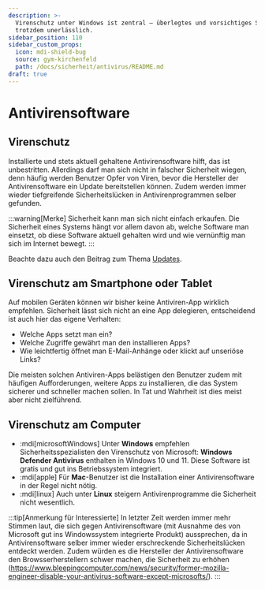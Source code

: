 ```yaml
---
description: >-
  Virenschutz unter Windows ist zentral – überlegtes und vorsichtiges Surfen
  trotzdem unerlässlich.
sidebar_position: 110
sidebar_custom_props:
  icon: mdi-shield-bug
  source: gym-kirchenfeld
  path: /docs/sicherheit/antivirus/README.md
draft: true
---
```


# Antivirensoftware



## Virenschutz
Installierte und stets aktuell gehaltene Antivirensoftware hilft, das ist unbestritten. Allerdings darf man sich nicht in falscher Sicherheit wiegen, denn häufig werden Benutzer Opfer von Viren, bevor die Hersteller der Antivirensoftware ein Update bereitstellen können. Zudem werden immer wieder tiefgreifende Sicherheitslücken in Antivirenprogrammen selber gefunden.

:::warning[Merke]
Sicherheit kann man sich nicht einfach erkaufen. Die Sicherheit eines Systems hängt vor allem davon ab, welche Software man einsetzt, ob diese Software aktuell gehalten wird und wie vernünftig man sich im Internet bewegt.
:::

Beachte dazu auch den Beitrag zum Thema [Updates](../updates/).

## Virenschutz am Smartphone oder Tablet
Auf mobilen Geräten können wir bisher keine Antiviren-App wirklich empfehlen. Sicherheit lässt sich nicht an eine App delegieren, entscheidend ist auch hier das eigene Verhalten:
- Welche Apps setzt man ein?
- Welche Zugriffe gewährt man den installieren Apps?
- Wie leichtfertig öffnet man E-Mail-Anhänge oder klickt auf unseriöse Links?

Die meisten solchen Antiviren-Apps belästigen den Benutzer zudem mit häufigen Aufforderungen, weitere Apps zu installieren, die das System sicherer und schneller machen sollen. In Tat und Wahrheit ist dies meist aber nicht zielführend.


## Virenschutz am Computer
- :mdi[microsoftWindows] Unter **Windows** empfehlen Sicherheitsspezialisten den Virenschutz von Microsoft: **Windows Defender Antivirus** enthalten in Windows 10 und 11. Diese Software ist gratis und gut ins Betriebssystem integriert.
- :mdi[apple] Für **Mac**-Benutzer ist die Installation einer Antivirensoftware in der Regel nicht nötig.
- :mdi[linux] Auch unter **Linux** steigern Antivirenprogramme die Sicherheit nicht wesentlich.

:::tip[Anmerkung für Interessierte]
In letzter Zeit werden immer mehr Stimmen laut, die sich gegen Antivirensoftware (mit Ausnahme des von Microsoft gut ins Windowssystem integrierte Produkt) aussprechen, da in Antivirensoftware selber immer wieder erschreckende Sicherheitslücken entdeckt werden. Zudem würden es die Hersteller der Antivirensoftware den Browsserherstellern schwer machen, die Sicherheit zu erhöhen (https://www.bleepingcomputer.com/news/security/former-mozilla-engineer-disable-your-antivirus-software-except-microsofts/).
:::
